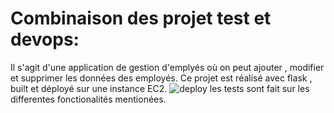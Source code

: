 # Combinaison des projet test et devops:
Il s'agit d'une application 
de gestion d'emplyés où on peut ajouter , modifier et supprimer les données des employés.
Ce projet est réalisé avec flask , built et déployé sur une instance EC2.
![deploy](https://user-images.githubusercontent.com/60702004/172482968-d14fa583-b436-4eab-8dfb-346412fcf1af.JPG)
les tests sont fait sur les differentes fonctionalités mentionées.

